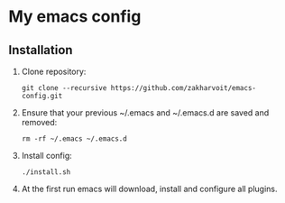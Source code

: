 My emacs config
===============

Installation
------------

1) Clone repository:
   ```
   git clone --recursive https://github.com/zakharvoit/emacs-config.git
   ```
   
1) Ensure that your previous ~/.emacs and ~/.emacs.d are saved and removed:
   ```
   rm -rf ~/.emacs ~/.emacs.d
   ```
   
2) Install config:
   ```
   ./install.sh
   ```

3) At the first run emacs will download, install and configure all plugins.
